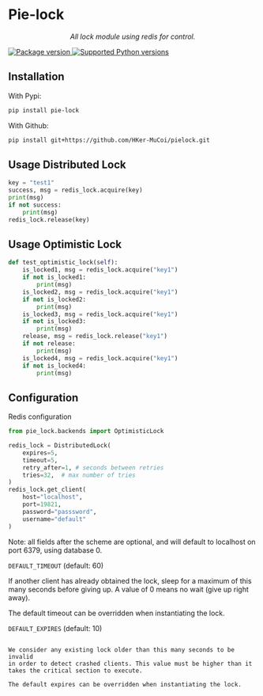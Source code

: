 # Pie-lock

<p align="center">
    <em>All lock module  using redis for control.</em>
</p>
<a href="https://pypi.org/project/pie-lock" target="_blank">
    <img src="https://img.shields.io/pypi/v/fastapi?color=%2334D058&label=pypi%20package" alt="Package version">
</a>
<a href="https://pypi.org/project/pie-lock" target="_blank">
    <img src="https://img.shields.io/pypi/pyversions/fastapi.svg?color=%2334D058" alt="Supported Python versions">
</a>

## Installation
With Pypi:
``` bash
pip install pie-lock
```

With Github:
``` bash
pip install git+https://github.com/HKer-MuCoi/pielock.git
```

## Usage Distributed Lock
``` python
key = "test1"
success, msg = redis_lock.acquire(key)
print(msg)
if not success:
    print(msg)
redis_lock.release(key)
```

## Usage Optimistic Lock
``` python
def test_optimistic_lock(self):
    is_locked1, msg = redis_lock.acquire("key1")
    if not is_locked1:
        print(msg)
    is_locked2, msg = redis_lock.acquire("key1")
    if not is_locked2:
        print(msg)
    is_locked3, msg = redis_lock.acquire("key1")
    if not is_locked3:
        print(msg)
    release, msg = redis_lock.release("key1")
    if not release:
        print(msg)
    is_locked4, msg = redis_lock.acquire("key1")
    if not is_locked4:
        print(msg)
```
## Configuration

Redis configuration
``` python
from pie_lock.backends import OptimisticLock

redis_lock = DistributedLock(
    expires=5,
    timeout=5,
    retry_after=1, # seconds between retries
    tries=32,  # max number of tries
)
redis_lock.get_client(
    host="localhost",
    port=19821,
    password="passsword",
    username="default"
)
```

Note: all fields after the scheme are optional, and will default to
localhost on port 6379, using database 0.


``DEFAULT_TIMEOUT`` (default: 60)

If another client has already obtained the lock, sleep for a maximum of
this many seconds before giving up. A value of 0 means no wait (give up
right away).

The default timeout can be overridden when instantiating the lock.

``DEFAULT_EXPIRES`` (default: 10)
~~~~~~~~~~~~~~~~~~~~~~~~~~~~~~~~~

We consider any existing lock older than this many seconds to be invalid
in order to detect crashed clients. This value must be higher than it
takes the critical section to execute.

The default expires can be overridden when instantiating the lock.

~~~~~~~~~~~~~~~~~~~~~~~~~~~~~~~~~~~~~~
